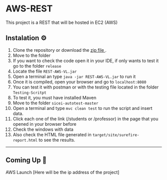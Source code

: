 # AWS-REST

This project is a REST that will be hosted in EC2 (AWS)

## Instalation ⚙️
1. Clone the repository or download the <a href="https://github.com/VictorLavalle/AWS-REST/releases/tag/v1.1"> zip file </a>.
2. Move to the folder
3. If you want to check the code open it in your IDE, if only wants to test it go to the folder `release`
4. Locate the file `REST-AWS-VL.jar`
5. Open a terminal an type `java -jar REST-AWS-VL.jar` to run it
6. Once it is compiled, open your browser and go to `localhost:8080`
7. You can test it with postman or with the testing file located in the folder `Testing-Scritpt`
8.  To test it, you must have installed Maven
9.  Move to the folder `sicei-autotest-master`
10.  Open a terminal and type `mvc clean test` to run the script and insert data.
11.  Click each one of the link (/students or /professor) in the page that you opened in your browser before
12.  Check the windows with data
13.  Also check the HTML file generated in `target/site/surefire-report.html` to see the results.

<hr>

## Coming Up  🚀 
AWS Launch  [Here will be the ip address of the project]
